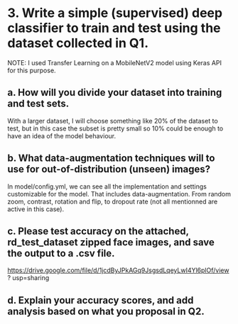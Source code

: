 # 3. Write a simple (supervised) deep classifier to train and test using the dataset collected in Q1.

NOTE: I used Transfer Learning on a MobileNetV2 model using Keras API for this purpose.

## a. How will you divide your dataset into training and test sets.

With a larger dataset, I will choose something like 20% of the dataset to test, but in this case the subset is pretty small so 10% could be enough to have an idea of the model behaviour.

## b. What data-augmentation techniques will to use for out-of-distribution (unseen) images?

In model/config.yml, we can see all the implementation and settings customizable for the model. That includes data-augmentation. From random zoom, contrast, rotation and flip, to dropout rate (not all mentionned are active in this case).

## c. Please test accuracy on the attached, rd_test_dataset zipped face images, and save the output to a .csv file.

https://drive.google.com/file/d/1jcdByJPkAGq9JsgsdLqeyLwI4Yl6plOf/view?
usp=sharing

## d. Explain your accuracy scores, and add analysis based on what you proposal in Q2.
